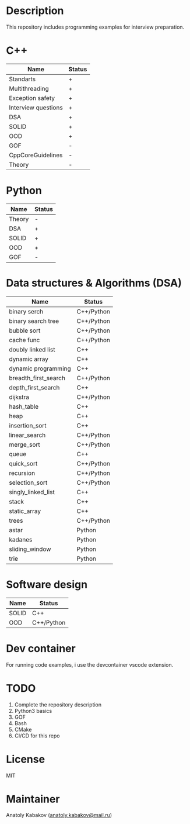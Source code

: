 # Description

This repository includes programming examples for interview preparation.

# C++

| Name                | Status |
| ------------------- | ------ |
| Standarts           | +      |
| Multithreading      | +      |
| Exception safety    | +      |
| Interview questions | +      |
| DSA                 | +      |
| SOLID               | +      |
| OOD                 | +      |
| GOF                 | -      |
| CppCoreGuidelines   | -      |
| Theory              | -      |

# Python

| Name   | Status |
| ------ | ------ |
| Theory | -      |
| DSA    | +      |
| SOLID  | +      |
| OOD    | +      |
| GOF    | -      |

# Data structures & Algorithms (DSA)

| Name                 | Status     |
| -------------------- | ---------- |
| binary serch         | C++/Python |
| binary search tree   | C++/Python |
| bubble sort          | C++/Python |
| cache func           | C++/Python |
| doubly linked list   | C++        |
| dynamic array        | C++        |
| dynamic programming  | C++        |
| breadth_first_search | C++/Python |
| depth_first_search   | C++        |
| dijkstra             | C++/Python |
| hash_table           | C++        |
| heap                 | C++        |
| insertion_sort       | C++        |
| linear_search        | C++/Python |
| merge_sort           | C++/Python |
| queue                | C++        |
| quick_sort           | C++/Python |
| recursion            | C++/Python |
| selection_sort       | C++/Python |
| singly_linked_list   | C++        |
| stack                | C++        |
| static_array         | C++        |
| trees                | C++/Python |
| astar                | Python     |
| kadanes              | Python     |
| sliding_window       | Python     |
| trie                 | Python     |

# Software design

| Name  | Status     |
| ----- | ---------- |
| SOLID | C++        |
| OOD   | C++/Python |

# Dev container

For running code examples, i use the devcontainer vscode extension.

# TODO

1. Complete the repository description
2. Python3 basics
3. GOF
4. Bash
5. CMake
6. CI/CD for this repo

# License

MIT

# Maintainer

Anatoly Kabakov (anatoly.kabakov@mail.ru)
